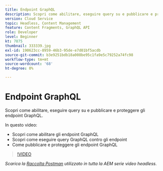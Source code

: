 ```yaml
---
title: Endpoint GraphQL
description: Scopri come abilitare, eseguire query su e pubblicare e proteggere gli endpoint GraphQL.
version: Cloud Service
topic: Headless, Content Management
feature: Content Fragments, GraphQL API
role: Developer
level: Beginner
kt: 7875
thumbnail: 333339.jpg
exl-id: 190623cc-8959-46b3-95de-e7d01bf5acdb
source-git-commit: b3e9251bdb18a008be95c1fa9e5c79252a74fc98
workflow-type: tm+mt
source-wordcount: '68'
ht-degree: 0%

---
```


# Endpoint GraphQL

Scopri come abilitare, eseguire query su e pubblicare e proteggere gli endpoint GraphQL.

In questo video:

+ Scopri come abilitare gli endpoint GraphQL
+ Scopri come eseguire query GraphQL contro gli endpoint
+ Come pubblicare e proteggere gli endpoint GraphQL

>[!VIDEO](https://video.tv.adobe.com/v/333339?quality=12&learn=on)

_Scarica la [Raccolta Postman](./assets/aem-headless-video-series.postman_collection.json) utilizzato in tutta la AEM serie video headless._
